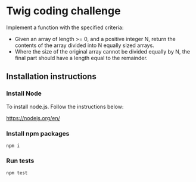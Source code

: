# Twig coding challenge

Implement a function with the specified criteria:

* Given an array of length >= 0, and a positive integer N, return the contents of the array divided into N equally sized arrays.
* Where the size of the original array cannot be divided equally by N, the final part should have a length equal to the remainder.

## Installation instructions

### Install Node

To install node.js. Follow the instructions below:

https://nodejs.org/en/


### Install npm packages
    npm i


### Run tests
    npm test
